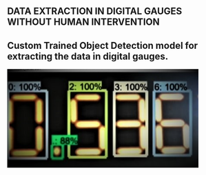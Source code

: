 ## DATA EXTRACTION IN DIGITAL GAUGES WITHOUT HUMAN INTERVENTION

## Custom Trained Object Detection model for extracting the data in digital gauges.

![ ](readme_images/sample_image.jpeg)


